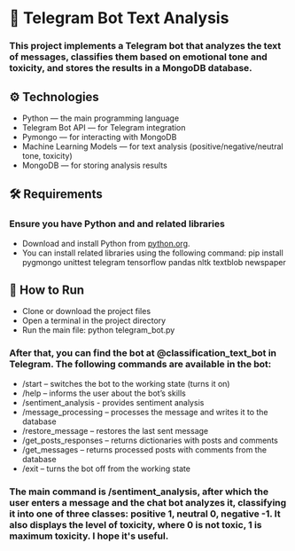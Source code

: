 # 🤖 Telegram Bot Text Analysis
### This project implements a Telegram bot that analyzes the text of messages, classifies them based on emotional tone and toxicity, and stores the results in a MongoDB database.

## ⚙️ Technologies
- Python — the main programming language
- Telegram Bot API — for Telegram integration
- Pymongo — for interacting with MongoDB
- Machine Learning Models — for text analysis (positive/negative/neutral tone, toxicity)
- MongoDB — for storing analysis results

## 🛠 Requirements
### Ensure you have Python and and related libraries
- Download and install Python from [python.org](https://www.python.org).
- You can install related libraries using the following command: pip install pygmongo unittest telegram tensorflow pandas nltk textblob newspaper

## 🚀 How to Run
- Clone or download the project files
- Open a terminal in the project directory
- Run the main file: python telegram_bot.py
### After that, you can find the bot at @classification_text_bot in Telegram. The following commands are available in the bot:
  - /start – switches the bot to the working state (turns it on)
  - /help – informs the user about the bot’s skills
  - /sentiment_analysis - provides sentiment analysis
  - /message_processing – processes the message and writes it to the database
  - /restore_message – restores the last sent message
  - /get_posts_responses – returns dictionaries with posts and comments
  - /get_messages – returns processed posts with comments from the database
  - /exit – turns the bot off from the working state
### The main command is /sentiment_analysis, after which the user enters a message and the chat bot analyzes it, classifying it into one of three classes: positive 1, neutral 0, negative -1. It also displays the level of toxicity, where 0 is not toxic, 1 is maximum toxicity. I hope it's useful.
